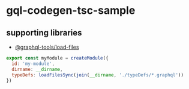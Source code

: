 # gql-codegen-tsc-sample

## supporting libraries
* [@graphql-tools/load-files](https://www.graphql-tools.com/docs/api/modules/load_files_src)
```js
export const myModule = createModule({
  id: 'my-module',
  dirname: __dirname,
  typeDefs: loadFilesSync(join(__dirname, './typeDefs/*.graphql'))
})
```

